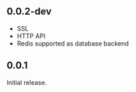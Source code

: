 ## 0.0.2-dev

  * SSL
  * HTTP API
  * Redis supported as database backend

## 0.0.1

Initial release.
